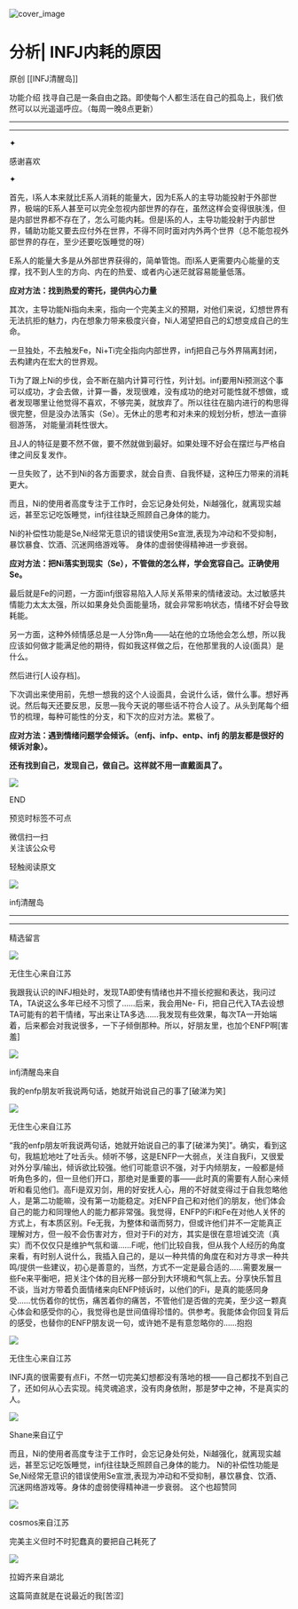 ![cover_image](https://mmbiz.qlogo.cn/mmbiz_jpg/DZCdtia4bJxqdtsibh66VeQtwmnUIvFwPo8k7u5DDnicWiageGZcMV93icFfRCl026jlnxu3Ed8qicJIPG2xlXSeDmVQ/0?wx_fmt=jpeg)

# 分析| INFJ内耗的原因

原创 [[INFJ清醒岛]]

功能介绍 找寻自己是一条自由之路。即使每个人都生活在自己的孤岛上，我们依然可以以光遥遥呼应。（每周一晚8点更新）

---

---

✦

感谢喜欢

✦

首先，I系人本来就比E系人消耗的能量大，因为E系人的主导功能投射于外部世界，极端的E系人甚至可以完全忽视内部世界的存在，虽然这样会变得很肤浅，但是内部世界都不存在了，怎么可能内耗。但是I系的人，主导功能投射于内部世界，辅助功能又要去应付外在世界，不得不同时面对内外两个世界（总不能忽视外部世界的存在，至少还要吃饭睡觉的呀）

E系人的能量大多是从外部世界获得的，简单管饱。而I系人更需要内心能量的支撑，找不到人生的方向、内在的热爱、或者内心迷茫就容易能量低落。

**应对方法：找到热爱的寄托，提供内心力量**

其次，主导功能Ni指向未来，指向一个完美主义的预期，对他们来说，幻想世界有无法抗拒的魅力，内在想象力带来极度兴奋，Ni人渴望把自己的幻想变成自己的生命。

一旦独处，不去触发Fe，Ni+Ti完全指向内部世界，infj把自己与外界隔离封闭，去构建内在宏大的世界观。

Ti为了跟上Ni的步伐，会不断在脑内计算可行性，列计划。infj要用Ni预测这个事可以成功，才会去做，计算一番，发现很难，没有成功的绝对可能性就不想做，或者发现哪里让他觉得不喜欢，不够完美，就放弃了。所以往往在脑内进行的构思得很完整，但是没办法落实（Se）。无休止的思考和对未来的规划分析，想法一直徘徊游荡，
对能量消耗性很大。

且J人的特征是要不然不做，要不然就做到最好。如果处理不好会在摆烂与严格自律之间反复发作。

一旦失败了，达不到Ni的各方面要求，就会自责、自我怀疑，这种压力带来的消耗更大。

而且，Ni的使用者高度专注于工作时，会忘记身处何处，Ni越强化，就离现实越远，甚至忘记吃饭睡觉，infj往往缺乏照顾自己身体的能力。

Ni的补偿性功能是Se,Ni经常无意识的错误使用Se宣泄,表现为冲动和不受抑制，暴饮暴食、饮酒、沉迷网络游戏等。 身体的虚弱使得精神进一步衰弱。

**应对方法：把Ni落实到现实（Se），不管做的怎么样，学会宽容自己。正确使用Se。**

最后就是Fe的问题，一方面infj很容易陷入人际关系带来的情绪波动。太过敏感共情能力太太太强，所以如果身处负面能量场，就会非常影响状态，情绪不好会导致耗能。

另一方面，这种外倾情感总是一人分饰n角——站在他的立场他会怎么想，所以我应该如何做才能满足他的期待，假如我这样做之后，在他那里我的人设(面具）是什么。

然后进行[人设存档]。

下次调出来使用前，先想一想我的这个人设面具，会说什么话，做什么事。想好再说。然后每天还要反思，反思—我今天说的哪些话不符合人设了。从头到尾每个细节的梳理，每种可能性的分支，和下次的应对方法。累极了。

**应对方法：遇到情绪问题学会倾诉。（enfj、infp、entp、infj 的朋友都是很好的倾诉对象）。**

**还有找到自己，发现自己，做自己。这样就不用一直戴面具了。**

![](https://mmbiz.qpic.cn/mmbiz_gif/7FiadXCUBpqt43ySAFleQonQAWQDMwvCPOiaiaFlUYSG8ibicVqc4d5rBa4niaAWr9DmauJ43FCich2gaNDU6PiaKZQf6w/640?wx_fmt=gif)

END

预览时标签不可点

微信扫一扫  
关注该公众号

轻触阅读原文

![](http://mmbiz.qpic.cn/mmbiz_png/DZCdtia4bJxpcRrqEcIicNn7icChObS1Eqm6u2hlN1LGAHvlMHZg6O2a3A47KdeC6IqvVTuryNZQpDFQ1LX3JvT9w/0?wx_fmt=png)

infj清醒岛

---

---

精选留言

![](http://mmsns.qpic.cn/mmsns/iaxNB5XaibCeLTYWIUGCYm7cS1kFxTx4ibUSEBZJ6VnOdXPDItJ9PaGRg/0)

无住生心来自江苏

我跟我认识的INFJ相处时，发现TA即使有情绪也并不擅长挖掘和表达，我问过TA，TA说这么多年已经不习惯了……后来，我会用Ne-
Fi，把自己代入TA去设想TA可能有的若干情绪，写出来让TA多选……我发现有些效果，每次TA一开始端着，后来都会对我说很多，一下子倾倒那种。所以，好朋友里，也加个ENFP啊[害羞]

![](http://wx.qlogo.cn/mmhead/Q3auHgzwzM4icoibBPppWkMrbLG1lB8KhWHaiaiabBib87BTTdVQC8Cyacg/64)

infj清醒岛来自

我的enfp朋友听我说两句话，她就开始说自己的事了[破涕为笑]

![](http://mmsns.qpic.cn/mmsns/iaxNB5XaibCeLTYWIUGCYm7cS1kFxTx4ibUSEBZJ6VnOdXPDItJ9PaGRg/0)

无住生心来自江苏

“我的enfp朋友听我说两句话，她就开始说自己的事了[破涕为笑]”。确实，看到这句，我尴尬地吐了吐舌头。倾听不够，这是ENFP一大弱点，关注自我Fi，又很爱对外分享/输出，倾诉欲比较强。他们可能意识不强，对于内倾朋友，一般都是倾听角色多的，但一旦他们开口，那绝对是重要的事——此时真的需要有人耐心来倾听和看见他们。高Fi是双刃剑，用的好安抚人心，用的不好就变得过于自我忽略他人，是第二功能嘛，没有第一功能稳定。对ENFP自己和对他们的朋友，他们体会自己的能力和同理他人的能力都非常强。我觉得，ENFP的Fi和Fe在对他人关怀的方式上，有本质区别。Fe无我，为整体和谐而努力，但或许他们并不一定能真正理解对方，但一般不会伤害对方，但对于Fi的对方，其实是很在意坦诚交流（真实）而不仅仅只是维护气氛和谐……Fi呢，他们比较自我，但从我个人经历的角度来看，有时别人说什么，我插入自己的，是以一种共情的角度在和对方寻求一种共鸣/提供一些建议，初心是善意的，当然，方式不一定是最合适的……需要发展一些Fe来平衡吧，把关注个体的目光移一部分到大环境和气氛上去。分享快乐暂且不谈，当对方带着负面情绪来向ENFP倾诉时，以他们的Fi，是真的能感同身受……忧伤着你的忧伤，痛苦着你的痛苦，不管他们是否做的完美，至少这一颗真心体会和感受你的心，我觉得也是世间值得珍惜的。供参考。我能体会你回复背后的感受，也替你的ENFP朋友说一句，或许她不是有意忽略你的……抱抱

![](http://mmsns.qpic.cn/mmsns/iaxNB5XaibCeLTYWIUGCYm7cS1kFxTx4ibUSEBZJ6VnOdXPDItJ9PaGRg/0)

无住生心来自江苏

INFJ真的很需要有点Fi，不然一切完美幻想都没有落地的根——自己都找不到自己了，还如何从心去实现。纯灵魂追求，没有肉身依附，那是梦中之神，不是真实的人。

![](http://mmsns.qpic.cn/mmsns/iaxNB5XaibCeLTYWIUGCYm7cS1kFxTx4ibUSEBZJ6VnOdXPDItJ9PaGRg/0)

Shane来自辽宁

而且，Ni的使用者高度专注于工作时，会忘记身处何处，Ni越强化，就离现实越远，甚至忘记吃饭睡觉，infj往往缺乏照顾自己身体的能力。
Ni的补偿性功能是Se,Ni经常无意识的错误使用Se宣泄,表现为冲动和不受抑制，暴饮暴食、饮酒、沉迷网络游戏等。身体的虚弱使得精神进一步衰弱。 这个也超赞同

![](http://mmsns.qpic.cn/mmsns/iaxNB5XaibCeLTYWIUGCYm7cS1kFxTx4ibUSEBZJ6VnOdXPDItJ9PaGRg/0)

cosmos来自江苏

完美主义但时不时犯蠢真的要把自己耗死了

![](http://mmsns.qpic.cn/mmsns/iaxNB5XaibCeLTYWIUGCYm7cS1kFxTx4ibUSEBZJ6VnOdXPDItJ9PaGRg/0)

拉姆齐来自湖北

这篇简直就是在说最近的我[苦涩]
